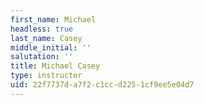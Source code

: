 ```yaml
---
first_name: Michael
headless: true
last_name: Casey
middle_initial: ''
salutation: ''
title: Michael Casey
type: instructor
uid: 22f7737d-a7f2-c1cc-d225-1cf9ee5e04d7
---
```


